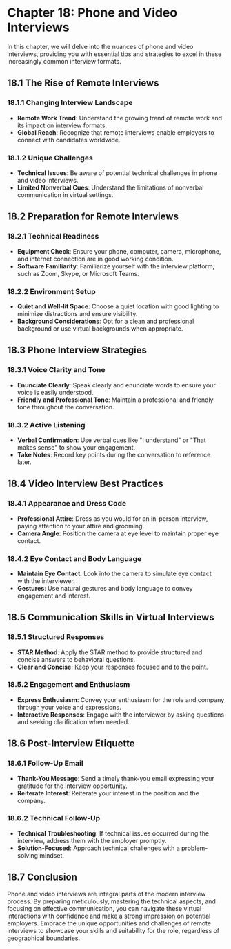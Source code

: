 Chapter 18: Phone and Video Interviews
======================================

In this chapter, we will delve into the nuances of phone and video interviews, providing you with essential tips and strategies to excel in these increasingly common interview formats.

18.1 **The Rise of Remote Interviews**
--------------------------------------

### 18.1.1 **Changing Interview Landscape**

* **Remote Work Trend**: Understand the growing trend of remote work and its impact on interview formats.
* **Global Reach**: Recognize that remote interviews enable employers to connect with candidates worldwide.

### 18.1.2 **Unique Challenges**

* **Technical Issues**: Be aware of potential technical challenges in phone and video interviews.
* **Limited Nonverbal Cues**: Understand the limitations of nonverbal communication in virtual settings.

18.2 **Preparation for Remote Interviews**
------------------------------------------

### 18.2.1 **Technical Readiness**

* **Equipment Check**: Ensure your phone, computer, camera, microphone, and internet connection are in good working condition.
* **Software Familiarity**: Familiarize yourself with the interview platform, such as Zoom, Skype, or Microsoft Teams.

### 18.2.2 **Environment Setup**

* **Quiet and Well-lit Space**: Choose a quiet location with good lighting to minimize distractions and ensure visibility.
* **Background Considerations**: Opt for a clean and professional background or use virtual backgrounds when appropriate.

18.3 **Phone Interview Strategies**
-----------------------------------

### 18.3.1 **Voice Clarity and Tone**

* **Enunciate Clearly**: Speak clearly and enunciate words to ensure your voice is easily understood.
* **Friendly and Professional Tone**: Maintain a professional and friendly tone throughout the conversation.

### 18.3.2 **Active Listening**

* **Verbal Confirmation**: Use verbal cues like "I understand" or "That makes sense" to show your engagement.
* **Take Notes**: Record key points during the conversation to reference later.

18.4 **Video Interview Best Practices**
---------------------------------------

### 18.4.1 **Appearance and Dress Code**

* **Professional Attire**: Dress as you would for an in-person interview, paying attention to your attire and grooming.
* **Camera Angle**: Position the camera at eye level to maintain proper eye contact.

### 18.4.2 **Eye Contact and Body Language**

* **Maintain Eye Contact**: Look into the camera to simulate eye contact with the interviewer.
* **Gestures**: Use natural gestures and body language to convey engagement and interest.

18.5 **Communication Skills in Virtual Interviews**
---------------------------------------------------

### 18.5.1 **Structured Responses**

* **STAR Method**: Apply the STAR method to provide structured and concise answers to behavioral questions.
* **Clear and Concise**: Keep your responses focused and to the point.

### 18.5.2 **Engagement and Enthusiasm**

* **Express Enthusiasm**: Convey your enthusiasm for the role and company through your voice and expressions.
* **Interactive Responses**: Engage with the interviewer by asking questions and seeking clarification when needed.

18.6 **Post-Interview Etiquette**
---------------------------------

### 18.6.1 **Follow-Up Email**

* **Thank-You Message**: Send a timely thank-you email expressing your gratitude for the interview opportunity.
* **Reiterate Interest**: Reiterate your interest in the position and the company.

### 18.6.2 **Technical Follow-Up**

* **Technical Troubleshooting**: If technical issues occurred during the interview, address them with the employer promptly.
* **Solution-Focused**: Approach technical challenges with a problem-solving mindset.

18.7 **Conclusion**
-------------------

Phone and video interviews are integral parts of the modern interview process. By preparing meticulously, mastering the technical aspects, and focusing on effective communication, you can navigate these virtual interactions with confidence and make a strong impression on potential employers. Embrace the unique opportunities and challenges of remote interviews to showcase your skills and suitability for the role, regardless of geographical boundaries.
